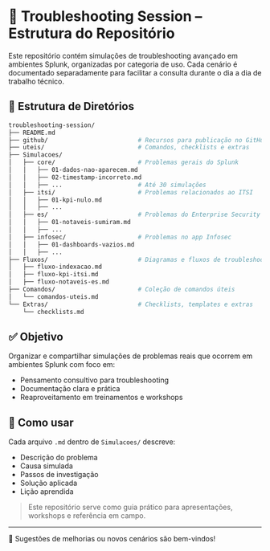 # 📂 Troubleshooting Session – Estrutura do Repositório

Este repositório contém simulações de troubleshooting avançado em ambientes Splunk, organizadas por categoria de uso. Cada cenário é documentado separadamente para facilitar a consulta durante o dia a dia de trabalho técnico.

## 📁 Estrutura de Diretórios

```bash
troubleshooting-session/
├── README.md
├── github/                         # Recursos para publicação no GitHub
├── uteis/                          # Comandos, checklists e extras
├── Simulacoes/
│   ├── core/                       # Problemas gerais do Splunk
│   │   ├── 01-dados-nao-aparecem.md
│   │   ├── 02-timestamp-incorreto.md
│   │   ├── ...                     # Até 30 simulações
│   ├── itsi/                       # Problemas relacionados ao ITSI
│   │   ├── 01-kpi-nulo.md
│   │   ├── ...
│   ├── es/                         # Problemas do Enterprise Security
│   │   ├── 01-notaveis-sumiram.md
│   │   ├── ...
│   ├── infosec/                    # Problemas no app Infosec
│   │   ├── 01-dashboards-vazios.md
│   │   ├── ...
├── Fluxos/                         # Diagramas e fluxos de troubleshooting
│   ├── fluxo-indexacao.md
│   ├── fluxo-kpi-itsi.md
│   ├── fluxo-notaveis-es.md
├── Comandos/                       # Coleção de comandos úteis
│   └── comandos-uteis.md
└── Extras/                         # Checklists, templates e extras
    └── checklists.md
```

## ✅ Objetivo
Organizar e compartilhar simulações de problemas reais que ocorrem em ambientes Splunk com foco em:
- Pensamento consultivo para troubleshooting
- Documentação clara e prática
- Reaproveitamento em treinamentos e workshops

## 📌 Como usar
Cada arquivo `.md` dentro de `Simulacoes/` descreve:
- Descrição do problema
- Causa simulada
- Passos de investigação
- Solução aplicada
- Lição aprendida

> Este repositório serve como guia prático para apresentações, workshops e referência em campo.

---

💬 Sugestões de melhorias ou novos cenários são bem-vindos!
